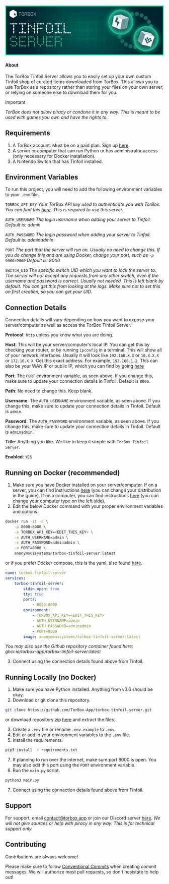 ![Logo](https://raw.githubusercontent.com/TorBox-App/torbox-tinfoil-server/main/assets/header.png)


#### About

The TorBox Tinfoil Server allows you to easily set up your own custom Tinfoil shop of curated items downloaded from TorBox. This allows you to use TorBox as a repository rather than storing your files on your own server, or relying on someone else to download them for you. 

> [!IMPORTANT]
> *TorBox does not allow piracy or condone it in any way. This is meant to be used with games you own and have the rights to.*



## Requirements
1. A TorBox account. Must be on a paid plan. Sign up [here](https://torbox.app/subscription).
2. A server or computer that can run Python or has administrator access (only necessary for Docker installation).
3. A Nintendo Switch that has Tinfoil installed.



## Environment Variables

To run this project, you will need to add the following environment variables to your `.env` file.

`TORBOX_API_KEY` *Your TorBox API key used to authenticate you with TorBox. You can find this [here](https://torbox.app/settings). This is required to use this server.*

`AUTH_USERNAME` *The login username when adding your server to Tinfoil. Default is: admin*

`AUTH_PASSWORD` *The login password when adding your server to Tinfoil. Default is: adminadmin*

`PORT` *The port that the server will run on. Usually no need to change this. If you do change this and are using Docker, change your port, such as `-p 9000:9000` Default is: 8000*

`SWITCH_UID` *The specific switch UID which you want to lock the server to. The server will not accept any requests from any other switch, even if the username and password is correct. Usually not needed. This is left blank by default. You can get this from looking at the logs. Make sure not to set this on first creation, so you can get your UID.*



## Connection Details
Connection details will vary depending on how you want to expose your server/computer as well as access the TorBox Tinfoil Server.

**Protocol**: `http` unless you know what you are doing.

**Host**: This will be your server/computer's local IP. You can get this by checking your router, or by running `ipconfig` in a terminal. This will show all of your network interfaces. Usually it will look like `192.168.X.X` or `10.X.X.X` or `172.16.X.X`. Get this exact address. For example, `192.168.1.2`. This can also be your WAN IP or public IP, which you can find by going [here](http://ifconfig.io/)

**Port**: The `PORT` environment variable, as seen above. If you change this, make sure to update your connection details in Tinfoil. Default is `8000`.

**Path**: No need to change this. Keep blank.

**Username**: The `AUTH_USERNAME` environment variable, as seen above. If you change this, make sure to update your connection details in Tinfoil. Default is `admin`.

**Password**: The `AUTH_PASSWORD` environment variable, as seen above. If you change this, make sure to update your connection details in Tinfoil. Default is `adminadmin`.

**Title**: Anything you like. We like to keep it simple with `TorBox Tinfoil Server`.

**Enabled**: `YES`



## Running on Docker (recommended)
1. Make sure you have Docker installed on your server/computer. If on a server, you can find instructions [here](https://www.digitalocean.com/community/tutorials/how-to-install-and-use-docker-on-ubuntu-22-04) (you can change your distribution in the guide). If on a computer, you can find instructions [here](https://docs.docker.com/desktop/install/windows-install/) (you can change your computer type on the left side).
2. Edit the below Docker command with your proper environment variables and options.
```bash
docker run -it -d \
    -p 8000:8000 \
    -e TORBOX_API_KEY=<EDIT_THIS_KEY> \
    -e AUTH_USERNAME=admin \
    -e AUTH_PASSWORD=adminadmin \
    -e PORT=8000 \
    anonymoussystems/torbox-tinfoil-server:latest
```
or if you prefer Docker compose, this is the yaml, also found [here](https://github.com/TorBox-App/torbox-tinfoil-server/blob/main/docker-compose.yml).
```yml
name: torbox-tinfoil-server
services:
    torbox-tinfoil-server:
        stdin_open: true
        tty: true
        ports:
            - 8000:8000
        environment:
            - TORBOX_API_KEY=<EDIT_THIS_KEY>
            - AUTH_USERNAME=admin
            - AUTH_PASSWORD=adminadmin
            - PORT=8000
        image: anonymoussystems/torbox-tinfoil-server:latest
```
*You may also use the Github repository container found here: ghcr.io/torbox-app/torbox-tinfoil-server:latest*

3. Connect using the connection details found above from Tinfoil.




## Running Locally (no Docker)
1. Make sure you have Python installed. Anything from v3.6 should be okay.
2. Download or git clone this repository.
```bash
git clone https://github.com/TorBox-App/torbox-tinfoil-server.git
```
or download repository zip [here](https://github.com/TorBox-App/torbox-tinfoil-server/archive/refs/heads/main.zip) and extract the files.

3. Create a `.env` file or rename `.env.example` to `.env`.
4. Edit or add in your environment variables to the `.env` file.
5. Install the requirements.
```bash
pip3 install -r requirements.txt
```
7. If planning to run over the internet, make sure port 8000 is open. You may also edit this port using the `PORT` environment variable.
8. Run the `main.py` script.
```bash
python3 main.py
```
7. Connect using the connection details found above from Tinfoil.



## Support

For support, email contact@torbox.app or join our Discord server [here](https://join-discord.torbox.app). *We will not give sources or help with piracy in any way. This is for technical support only.*



## Contributing

Contributions are always welcome!

Please make sure to follow [Conventional Commits](https://conventionalcommits.org/) when creating commit messages. We will authorize most pull requests, so don't hesistate to help out!

